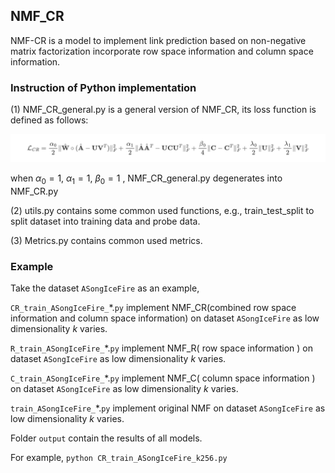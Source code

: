 ## NMF_CR

NMF-CR is a model to implement link prediction based on non-negative matrix factorization incorporate row space information and column space information.

### Instruction of Python implementation

(1) NMF_CR_general.py is a general version of NMF_CR, its loss function is defined as follows:

![LCR](https://github.com/AnonSimRank/NMF-CR/blob/main/LCR.png)



when $\alpha_{0}=1$, $\alpha_{1}=1$, $\beta_{0}=1$ , NMF_CR_general.py degenerates into NMF_CR.py

(2) utils.py contains some common used functions, e.g., train_test_split to split dataset into training data and probe data.

(3) Metrics.py contains common used metrics.

### Example

Take the dataset `ASongIceFire` as an example, 

`CR_train_ASongIceFire_`*.`py`  implement NMF_CR(combined row space information and column space information) on dataset `ASongIceFire`  as low dimensionality $k$ varies.

`R_train_ASongIceFire_`*.`py`  implement NMF_R( row space information ) on dataset `ASongIceFire`  as low dimensionality $k$ varies.

`C_train_ASongIceFire_`*.`py`  implement NMF_C( column space information ) on dataset `ASongIceFire`  as low dimensionality $k$ varies.

`train_ASongIceFire_`*.`py`  implement original NMF on dataset `ASongIceFire`  as low dimensionality $k$ varies.

Folder `output` contain the results of all models.

For example, `python CR_train_ASongIceFire_k256.py`

